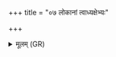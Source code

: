 +++
title = "०७ लोकानां त्वाध्यक्षेभ्यः"

+++
<details><summary>मूलम् (GR)</summary>

लोकानां त्वाध्यक्षेभ्यः (…) ॥
</details>
